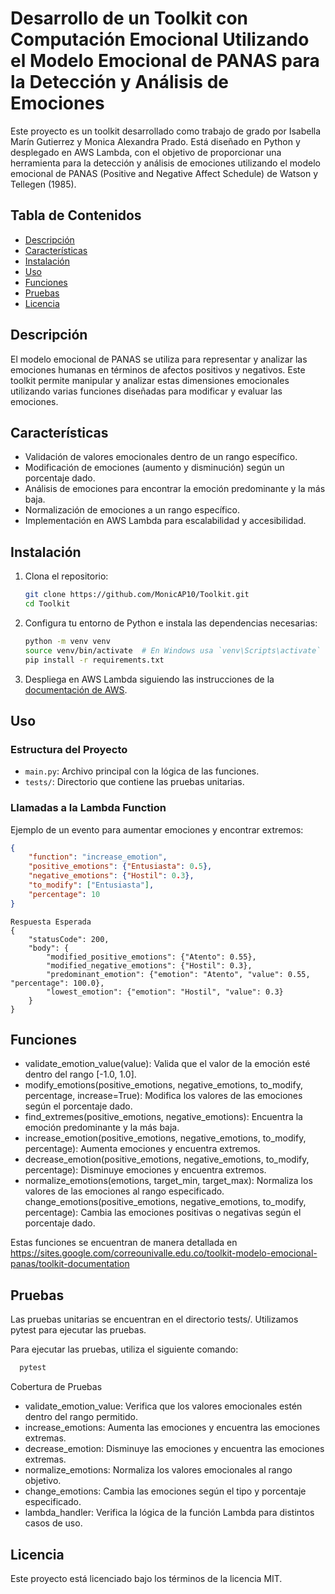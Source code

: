 # Desarrollo de un Toolkit con Computación Emocional Utilizando el Modelo Emocional de PANAS para la Detección y Análisis de Emociones

Este proyecto es un toolkit desarrollado como trabajo de grado por Isabella Marín Gutierrez y Monica Alexandra Prado. Está diseñado en Python y desplegado en AWS Lambda, con el objetivo de proporcionar una herramienta para la detección y análisis de emociones utilizando el modelo emocional de PANAS (Positive and Negative Affect Schedule) de Watson y Tellegen (1985).

## Tabla de Contenidos

- [Descripción](#descripción)
- [Características](#características)
- [Instalación](#instalación)
- [Uso](#uso)
- [Funciones](#funciones)
- [Pruebas](#pruebas)
- [Licencia](#licencia)

## Descripción

El modelo emocional de PANAS se utiliza para representar y analizar las emociones humanas en términos de afectos positivos y negativos. Este toolkit permite manipular y analizar estas dimensiones emocionales utilizando varias funciones diseñadas para modificar y evaluar las emociones.

## Características

- Validación de valores emocionales dentro de un rango específico.
- Modificación de emociones (aumento y disminución) según un porcentaje dado.
- Análisis de emociones para encontrar la emoción predominante y la más baja.
- Normalización de emociones a un rango específico.
- Implementación en AWS Lambda para escalabilidad y accesibilidad.

## Instalación

1. Clona el repositorio:

    ```bash
    git clone https://github.com/MonicAP10/Toolkit.git
    cd Toolkit
    ```

2. Configura tu entorno de Python e instala las dependencias necesarias:

    ```bash
    python -m venv venv
    source venv/bin/activate  # En Windows usa `venv\Scripts\activate`
    pip install -r requirements.txt
    ```

3. Despliega en AWS Lambda siguiendo las instrucciones de la [documentación de AWS](https://docs.aws.amazon.com/lambda/latest/dg/getting-started.html).

## Uso

### Estructura del Proyecto

- `main.py`: Archivo principal con la lógica de las funciones.
- `tests/`: Directorio que contiene las pruebas unitarias.

### Llamadas a la Lambda Function

Ejemplo de un evento para aumentar emociones y encontrar extremos:

```json
{
    "function": "increase_emotion",
    "positive_emotions": {"Entusiasta": 0.5},
    "negative_emotions": {"Hostil": 0.3},
    "to_modify": ["Entusiasta"],
    "percentage": 10
}
```
```
Respuesta Esperada
{
    "statusCode": 200,
    "body": {
        "modified_positive_emotions": {"Atento": 0.55},
        "modified_negative_emotions": {"Hostil": 0.3},
        "predominant_emotion": {"emotion": "Atento", "value": 0.55, "percentage": 100.0},
        "lowest_emotion": {"emotion": "Hostil", "value": 0.3}
    }
}
```
## Funciones
- validate_emotion_value(value): Valida que el valor de la emoción esté dentro del rango [-1.0, 1.0].
- modify_emotions(positive_emotions, negative_emotions, to_modify, percentage, increase=True): Modifica los valores de las emociones según el porcentaje dado.
- find_extremes(positive_emotions, negative_emotions): Encuentra la emoción predominante y la más baja.
- increase_emotion(positive_emotions, negative_emotions, to_modify, percentage): Aumenta emociones y encuentra extremos.
- decrease_emotion(positive_emotions, negative_emotions, to_modify, percentage): Disminuye emociones y encuentra extremos.
- normalize_emotions(emotions, target_min, target_max): Normaliza los valores de las emociones al rango especificado.
change_emotions(positive_emotions, negative_emotions, to_modify, percentage): Cambia las emociones positivas o negativas según el porcentaje dado.

Estas funciones se encuentran de manera detallada en https://sites.google.com/correounivalle.edu.co/toolkit-modelo-emocional-panas/toolkit-documentation
## Pruebas
Las pruebas unitarias se encuentran en el directorio tests/. Utilizamos pytest para ejecutar las pruebas.

Para ejecutar las pruebas, utiliza el siguiente comando:

```bash
  pytest
```
Cobertura de Pruebas
- validate_emotion_value: Verifica que los valores emocionales estén dentro del rango permitido.
- increase_emotions: Aumenta las emociones y encuentra las emociones extremas.
- decrease_emotion: Disminuye las emociones y encuentra las emociones extremas.
- normalize_emotions: Normaliza los valores emocionales al rango objetivo.
- change_emotions: Cambia las emociones según el tipo y porcentaje especificado.
- lambda_handler: Verifica la lógica de la función Lambda para distintos casos de uso.

## Licencia
Este proyecto está licenciado bajo los términos de la licencia MIT.

